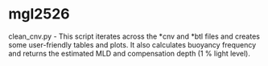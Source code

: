 # mgl2526

clean_cnv.py - This script iterates across the *cnv and *btl files and creates some user-friendly tables and plots. It also calculates buoyancy frequency and returns the estimated MLD and compensation depth (1 % light level).

